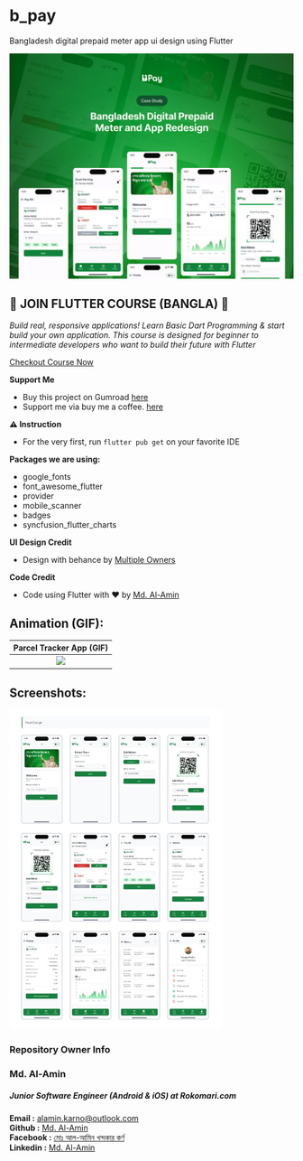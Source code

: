 # b_pay

Bangladesh digital prepaid meter app ui design using Flutter

<img src="screenshots/b_pay_banner.jpeg">


## 🔖 JOIN FLUTTER COURSE (BANGLA) 🔖

_Build real, responsive applications! Learn Basic Dart Programming & start build your own application.
This course is designed for beginner to intermediate developers who want to build their future with Flutter_

[Checkout Course Now](https://www.youtube.com/playlist?list=PLDitZ-MAvK-4Bt4wRTEidukT4OxRhRTBK)

**Support Me**

- Buy this project on Gumroad [here](https://www.buymeacoffee.com/alaminkarno)
- Support me via buy me a coffee. [here](https://www.buymeacoffee.com/alaminkarno)

**⚠️ Instruction**

- For the very first, run `flutter pub get` on your favorite IDE

**Packages we are using:**

- google_fonts
- font_awesome_flutter
- provider
- mobile_scanner
- badges
- syncfusion_flutter_charts

**UI Design Credit**

- Design with behance by [Multiple Owners](https://www.behance.net/gallery/167787463/Prepaid-Meter-App-Design-UX-Case-study)

**Code Credit**

- Code using Flutter with ❤️ by [Md. Al-Amin](https://github.com/alamin-karno)

## Animation (GIF):
| Parcel Tracker App (GIF)  |
|:-------------------------:|
| <img src="#" width="250"> |

## Screenshots:

<img src="screenshots/b_pay_screenshots.jpeg">

### Repository Owner Info

### Md. Al-Amin
##### Junior Software Engineer (Android & iOS) at Rokomari.com

__Email :__ [alamin.karno@outlook.com](mailto:alamin.karno@outlook.com) \
__Github :__ [Md. Al-Amin](https://github.com/alamin-karno) \
__Facebook :__ [মোঃ আল-আমিন খন্দকার কর্ণ](https://facebook.com/alamin.kanro) \
__Linkedin :__ [Md. Al-Amin](https://www.linkedin.com/in/alaminkarno/)
